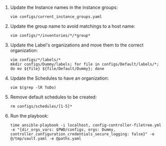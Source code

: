 1. Update the Instance names in the instance groups:
   ```
   vim configs/current_instance_groups.yaml
   ```
2. Update the group name to avoid matchings to a host name:
   ```
   vim configs/*/inventories/*/*group*
   ```
3. Update the Label's organizations and move them to the correct organization:
   ```
   vim configs/*/labels/*
   mkdir configs/Dummy/labels; for file in configs/Default/labels/*; do mv ${file} ${file/Default/Dummy}; done
   ```
4. Update the Schedules to have an organization:
   ```
   vim $(grep -lR ToDo)
   ```
5. Remove default schedules to be created:
   ```
   rm configs/schedules/[1-5]*
   ```
6. Run the playbook:
   ```
   time ansible-playbook -i localhost, config-controller-filetree.yml -e "{dir_orgs_vars: $PWD/configs, orgs: Dummy, controller_configuration_credentials_secure_logging: false}" -e @/tmp/vault.yaml -e @paths.yaml
   ```
